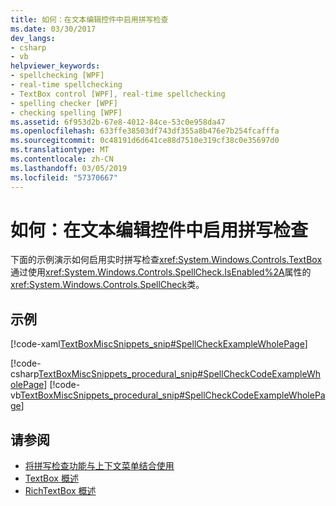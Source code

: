 ```yaml
---
title: 如何：在文本编辑控件中启用拼写检查
ms.date: 03/30/2017
dev_langs:
- csharp
- vb
helpviewer_keywords:
- spellchecking [WPF]
- real-time spellchecking
- TextBox control [WPF], real-time spellchecking
- spelling checker [WPF]
- checking spelling [WPF]
ms.assetid: 6f953d2b-67e8-4012-84ce-53c0e958da47
ms.openlocfilehash: 633ffe38503df743df355a8b476e7b254fcafffa
ms.sourcegitcommit: 0c48191d6d641ce88d7510e319cf38c0e35697d0
ms.translationtype: MT
ms.contentlocale: zh-CN
ms.lasthandoff: 03/05/2019
ms.locfileid: "57370667"
---
```

# <a name="how-to-enable-spell-checking-in-a-text-editing-control"></a>如何：在文本编辑控件中启用拼写检查
下面的示例演示如何启用实时拼写检查<xref:System.Windows.Controls.TextBox>通过使用<xref:System.Windows.Controls.SpellCheck.IsEnabled%2A>属性的<xref:System.Windows.Controls.SpellCheck>类。  
  
## <a name="example"></a>示例  
 [!code-xaml[TextBoxMiscSnippets_snip#SpellCheckExampleWholePage](~/samples/snippets/csharp/VS_Snippets_Wpf/TextBoxMiscSnippets_snip/csharp/spellcheckexample.xaml#spellcheckexamplewholepage)]  
  
 [!code-csharp[TextBoxMiscSnippets_procedural_snip#SpellCheckCodeExampleWholePage](~/samples/snippets/csharp/VS_Snippets_Wpf/TextBoxMiscSnippets_procedural_snip/CSharp/SpellCheckExample.cs#spellcheckcodeexamplewholepage)]
 [!code-vb[TextBoxMiscSnippets_procedural_snip#SpellCheckCodeExampleWholePage](~/samples/snippets/visualbasic/VS_Snippets_Wpf/TextBoxMiscSnippets_procedural_snip/visualbasic/spellcheckexample.vb#spellcheckcodeexamplewholepage)]  
  
## <a name="see-also"></a>请参阅
- [将拼写检查功能与上下文菜单结合使用](how-to-use-spell-checking-with-a-context-menu.md)
- [TextBox 概述](textbox-overview.md)
- [RichTextBox 概述](richtextbox-overview.md)
